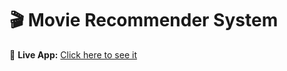 # 🎬 Movie Recommender System

🔗 **Live App:** [Click here to see it](https://movie-recommendation-system-r5kpzip4ebajza7qemsryp.streamlit.app/)

